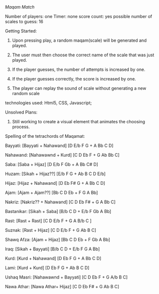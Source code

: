 *Maqam Match*


Number of players: one
Timer: none
score count: yes
possible number of scales to guess: 16


Getting Started:

1. Upon pressing play, a random maqam(scale) will be generated and played. 

2. The user must then choose the correct name of the scale that was just played.

3. If the player guesses, the number of attempts is increased by one.

4. If the player guesses correctly, the score is increased by one.


5. The player can replay the sound of scale without generating a new random scale

technologies used:
 Html5, CSS, Javascript;

 Unsolved Plans:

 1. Still working to create a visual element that animates the choosing process.

 Spelling of the tetrachords of Maqamat:

Bayyati: [Bayyati + Nahawand]
          [D E/b F G + A Bb C D]

Nahawand: [Nahawawnd + Kurd]
           [C D Eb F + G Ab Bb C] 

Saba: [Saba + Hijaz]
    [D E/b F Gb + A Bb C# D]

Huzam: [Sikah + Hijaz??]
    [E/b F G + Ab B C D E/b] 

Hijaz: [Hijaz + Nahawand]
      [D Eb F# G + A Bb C D]

Ajam: [Ajam + Ajam??]
     [Bb C D Eb + F G A Bb]

Nakriz: [Nakriz?? + Nahawand]
       [C D Eb F# + G A Bb C]

Bastanikar: [Sikah + Saba]
          [B/b C D + E/b F Gb A Bb]

Rast: [Rast + Rast]
 [C D E/b F + G A B/b C ]

Suznak: [Rast + Hijaz]
    [C D E/b F + G Ab B C]

Shawq Afza: [Ajam + Hijaz]
       [Bb C D Eb + F Gb A Bb]

Iraq: [Sikah + Bayyati]
    [B/b C D + E/b F G A Bb]

Kurd: [Kurd + Nahawand]
  [D Eb F G + A Bb C D]

Lami: [Kurd + Kurd]
     [D Eb F G + Ab B C D]

Ushaq Masri: [Nahawawnd + Bayyati]
           [C D Eb F + G A/b B C]

Nawa Athar: [Nawa Athar+ Hijaz]
            [C D Eb F# + G Ab B C]

    











